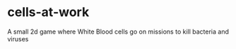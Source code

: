 # cells-at-work
A small 2d game where White Blood cells go on missions to kill bacteria and viruses
